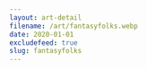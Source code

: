 ```yaml
---
layout: art-detail
filename: /art/fantasyfolks.webp
date: 2020-01-01
excludefeed: true
slug: fantasyfolks
---
```

